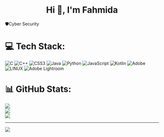 <h1 align="center">Hi 👋, I'm Fahmida</h1>



🛡️Cyber Security


# 💻 Tech Stack:
![C](https://img.shields.io/badge/c-%2300599C.svg?style=for-the-badge&logo=c&logoColor=white) ![C++](https://img.shields.io/badge/c++-%2300599C.svg?style=for-the-badge&logo=c%2B%2B&logoColor=white) ![CSS3](https://img.shields.io/badge/css3-%231572B6.svg?style=for-the-badge&logo=css3&logoColor=white) ![Java](https://img.shields.io/badge/java-%23ED8B00.svg?style=for-the-badge&logo=openjdk&logoColor=white) ![Python](https://img.shields.io/badge/python-3670A0?style=for-the-badge&logo=python&logoColor=ffdd54) ![JavaScript](https://img.shields.io/badge/javascript-%23323330.svg?style=for-the-badge&logo=javascript&logoColor=%23F7DF1E) ![Kotlin](https://img.shields.io/badge/kotlin-%237F52FF.svg?style=for-the-badge&logo=kotlin&logoColor=white) ![Adobe](https://img.shields.io/badge/adobe-%23FF0000.svg?style=for-the-badge&logo=adobe&logoColor=white) ![LINUX](https://img.shields.io/badge/Linux-FCC624?style=for-the-badge&logo=linux&logoColor=black) ![Adobe Lightroom](https://img.shields.io/badge/Adobe%20Lightroom-31A8FF.svg?style=for-the-badge&logo=Adobe%20Lightroom&logoColor=white)
# 📊 GitHub Stats:
![](https://github-readme-stats.vercel.app/api?username=007fahmida&theme=default&hide_border=false&include_all_commits=true&count_private=true)<br/>
![](https://github-readme-streak-stats.herokuapp.com/?user=007fahmida&theme=default&hide_border=false)<br/>
![](https://github-readme-stats.vercel.app/api/top-langs/?username=007fahmida&theme=default&hide_border=false&include_all_commits=true&count_private=true&layout=compact)

---
[![](https://visitcount.itsvg.in/api?id=007fahmida&icon=0&color=0)](https://visitcount.itsvg.in)

<!-- Proudly created with GPRM ( https://gprm.itsvg.in ) -->
